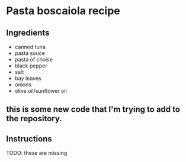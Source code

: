 # Pasta boscaiola recipe


## Ingredients

- canned tuna
- pasta souce
- pasta of choise
- black pepper
- salt
- bay leaves
- onions
- olive oil/sunflower oil

## this is some new code that I'm trying to add to the repository.

## Instructions

TODO: these are missing